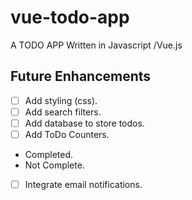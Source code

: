 # vue-todo-app
A TODO APP Written in  Javascript /Vue.js

## Future Enhancements
- [ ] Add styling (css).
- [ ] Add search filters.
- [ ] Add database to store todos.
- [ ] Add ToDo Counters.
- Completed.
- Not Complete.
- [ ] Integrate email notifications.
